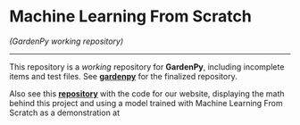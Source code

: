 # Machine Learning From Scratch #
*(GardenPy working repository)*

----

This repository is a *working* repository for **GardenPy**, including incomplete items and test files.
See **[gardenpy](https://github.com/githubCHM/gardenpy)** for the finalized repository.

Also see this **[repository](https://github.com/yestochickens/NeuralNetWebsite)** with the code for our website, displaying the math behind this project and using a model trained with Machine Learning From Scratch as a demonstration at [](45.63.57.237)
